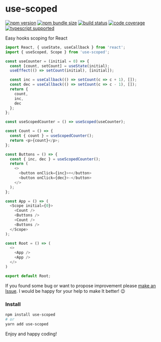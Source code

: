 # use-scoped

[![npm version](https://img.shields.io/npm/v/use-scoped?style=flat-square)](https://www.npmjs.com/package/use-scoped) [![npm bundle size](https://img.shields.io/bundlephobia/minzip/use-scoped?style=flat-square)](https://bundlephobia.com/result?p=use-scoped) [![build status](https://img.shields.io/github/workflow/status/betula/use-scoped/Tests?style=flat-square)](https://github.com/betula/use-scoped/actions?workflow=Tests) [![code coverage](https://img.shields.io/coveralls/github/betula/use-scoped?style=flat-square)](https://coveralls.io/github/betula/use-scoped) [![typescript supported](https://img.shields.io/npm/types/typescript?style=flat-square)](https://github.com/betula/use-scoped)

Easy hooks scoping for React

```javascript
import React, { useState, useCallback } from 'react';
import { useScoped, Scope } from 'use-scoped';

const useCounter = (initial = 0) => {
  const [count, setCount] = useState(initial);
  useEffect(() => setCount(initial), [initial]);

  const inc = useCallback(() => setCount(c => c + 1), []);
  const dec = useCallback(() => setCount(c => c - 1), []);
  return {
    count,
    inc,
    dec
  };
};

const useScopedCounter = () => useScoped(useCounter);

const Count = () => {
  const { count } = useScopedCounter();
  return <p>{count}</p>;
};

const Buttons = () => {
  const { inc, dec } = useScopedCounter();
  return (
    <>
      <button onClick={inc}>+</button>
      <button onClick={dec}>-</button>
    </>
  );
};

const App = () => (
  <Scope initial={0}>
    <Count />
    <Buttons />
    <Count />
    <Buttons />
  </Scope>
);

const Root = () => (
  <>
    <App />
    <App />
  </>
)

export default Root;
```

If you found some bug or want to propose improvement please [make an Issue](https://github.com/betula/use-scoped/issues/new). I would be happy for your help to make It better! :wink:

### Install

```bash
npm install use-scoped
# or
yarn add use-scoped
```

Enjoy and happy coding!
